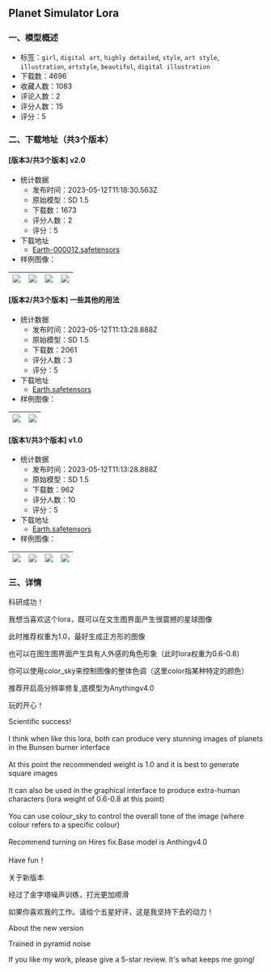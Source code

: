 ## Planet Simulator Lora
### 一、模型概述

- 标签：`girl`, `digital art`, `highly detailed`, `style`, `art style`, `illustration`, `artstyle`, `beautiful`, `digital illustration`
- 下载数：4696
- 收藏人数：1083
- 评论人数：2
- 评分人数：15
- 评分：5

### 二、下载地址（共3个版本）

#### [版本3/共3个版本] v2.0

- 统计数据
  - 发布时间：2023-05-12T11:18:30.563Z
  - 原始模型：SD 1.5
  - 下载数：1673
  - 评分人数：2
  - 评分：5
- 下载地址
  - [Earth-000012.safetensors](https://civitai.com/api/download/models/68729)
- 样例图像：

| <img src="https://image.civitai.com/xG1nkqKTMzGDvpLrqFT7WA/2b983c2f-25c6-4a31-872b-9d06bd125b06/width=450/766054.jpeg" /> | <img src="https://image.civitai.com/xG1nkqKTMzGDvpLrqFT7WA/3fef55a2-d3bd-4118-8bec-62388ad8b2c1/width=450/766031.jpeg" /> | <img src="https://image.civitai.com/xG1nkqKTMzGDvpLrqFT7WA/4875ac94-fe16-41b6-b2ec-0c3c936fb4e3/width=450/766043.jpeg" /> | <img src="https://image.civitai.com/xG1nkqKTMzGDvpLrqFT7WA/c705c6c9-10c5-4bcd-ac29-0b39243d2845/width=450/766038.jpeg" /> |
| ---- | ---- | ---- | ---- |

#### [版本2/共3个版本] 一些其他的用法

- 统计数据
  - 发布时间：2023-05-12T11:13:28.888Z
  - 原始模型：SD 1.5
  - 下载数：2061
  - 评分人数：3
  - 评分：5
- 下载地址
  - [Earth.safetensors](https://civitai.com/api/download/models/29892)
- 样例图像：

| <img src="https://image.civitai.com/xG1nkqKTMzGDvpLrqFT7WA/f2032df0-ee8a-4789-ab10-6a9433d42e00/width=450/338737.jpeg" /> | <img src="https://image.civitai.com/xG1nkqKTMzGDvpLrqFT7WA/5d0efd51-2b7c-454e-02a7-e85f07771f00/width=450/338736.jpeg" /> |
| ---- | ---- |

#### [版本1/共3个版本] v1.0

- 统计数据
  - 发布时间：2023-05-12T11:13:28.888Z
  - 原始模型：SD 1.5
  - 下载数：962
  - 评分人数：10
  - 评分：5
- 下载地址
  - [Earth.safetensors](https://civitai.com/api/download/models/23108)
- 样例图像：

| <img src="https://image.civitai.com/xG1nkqKTMzGDvpLrqFT7WA/edf49885-433e-4de3-4fd3-0a85c966c400/width=450/250060.jpeg" /> | <img src="https://image.civitai.com/xG1nkqKTMzGDvpLrqFT7WA/ccd73990-1c82-4c71-a6cb-3acc493cc300/width=450/250067.jpeg" /> | <img src="https://image.civitai.com/xG1nkqKTMzGDvpLrqFT7WA/60d32f0f-0eca-4d59-f137-2eea76fa0f00/width=450/250066.jpeg" /> | <img src="https://image.civitai.com/xG1nkqKTMzGDvpLrqFT7WA/11e9831b-298c-4417-ff61-0ce577de6000/width=450/250065.jpeg" /> |
| ---- | ---- | ---- | ---- |


### 三、详情
<p>科研成功！</p><p>我想当喜欢这个lora，既可以在文生图界面产生很震撼的星球图像</p><p>此时推荐权重为1.0，最好生成正方形的图像</p><p>也可以在图生图界面产生具有人外感的角色形象（此时lora权重为0.6-0.8）</p><p>你可以使用color_sky来控制图像的整体色调（这里color指某种特定的颜色）</p><p>推荐开启高分辨率修复,底模型为Anythingv4.0</p><p>玩的开心！</p><p></p><p>Scientific success!<br /><br />I think when like this lora, both can produce very stunning images of planets in the Bunsen burner interface<br /><br />At this point the recommended weight is 1.0 and it is best to generate square images<br /><br />It can also be used in the graphical interface to produce extra-human characters (lora weight of 0.6-0.8 at this point)<br /><br />You can use colour_sky to control the overall tone of the image (where colour refers to a specific colour)<br /><br />Recommend turning on Hires fix.Base model is Anthingv4.0<br /><br />Have fun！</p><p>关于新版本</p><p>经过了金字塔噪声训练，打光更加顺滑</p><p>如果你喜欢我的工作。请给个五星好评，这是我坚持下去的动力！</p><p>About the new version</p><p>Trained in pyramid noise</p><p>If you like my work, please give a 5-star review. It's what keeps me going!</p>